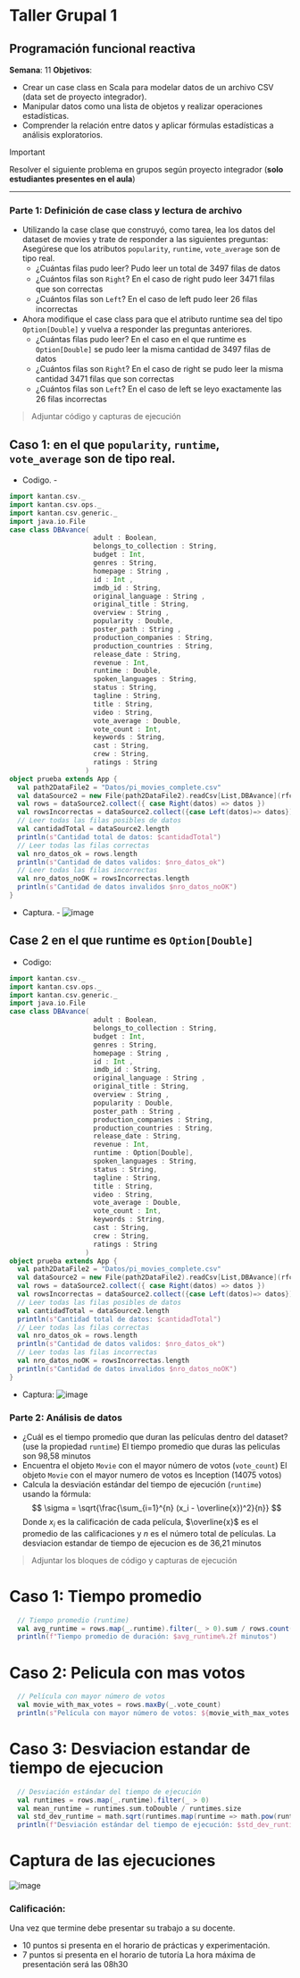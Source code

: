 # Taller Grupal  1
## Programación funcional reactiva
**Semana**: 11
**Objetivos**:
- Crear un case class en Scala para modelar datos de un archivo CSV (data set de proyecto integrador).
- Manipular datos como una lista de objetos y realizar operaciones estadísticas.
- Comprender la relación entre datos y aplicar fórmulas estadísticas a análisis exploratorios.
> [!IMPORTANT]
> Resolver el siguiente problema en grupos según proyecto integrador (**solo estudiantes presentes en el aula**)
***
### Parte 1: Definición de case class y lectura de archivo
- Utilizando la case clase que construyó, como tarea, lea los datos del dataset de movies y trate de responder a las siguientes preguntas:
  Asegúrese que los atributos `popularity`, `runtime`, `vote_average` son de tipo real.
  - ¿Cuántas ﬁlas pudo leer?
    Pudo leer un total de 3497 filas de datos
  - ¿Cuántos ﬁlas son `Right`?
    En el caso de right pudo leer 3471 filas que son correctas
  - ¿Cuántos ﬁlas son `Left`?
    En el caso de left pudo leer 26 filas incorrectas
- Ahora modiﬁque el case class para que el atributo runtime sea del tipo
`Option[Double]` y vuelva a responder las preguntas anteriores.
  - ¿Cuántas ﬁlas pudo leer?
    En el caso en el que runtime es `Option[Double]` se pudo leer la misma cantidad de 3497 filas de datos
  - ¿Cuántos ﬁlas son `Right`?
    En el caso de right se pudo leer la misma cantidad 3471 filas que son correctas
  - ¿Cuántos ﬁlas son `Left`?
    En el caso de left se leyo exactamente las 26 filas incorrectas
> Adjuntar código y capturas de ejecución
## Caso 1: en el que `popularity`, `runtime`, `vote_average` son de tipo real.
- Codigo. -
```Scala
import kantan.csv._
import kantan.csv.ops._
import kantan.csv.generic._
import java.io.File
case class DBAvance(
                     adult : Boolean,
                     belongs_to_collection : String,
                     budget : Int,
                     genres : String,
                     homepage : String ,
                     id : Int ,
                     imdb_id : String,
                     original_language : String ,
                     original_title : String,
                     overview : String ,
                     popularity : Double,
                     poster_path : String ,
                     production_companies : String,
                     production_countries : String,
                     release_date : String,
                     revenue : Int,
                     runtime : Double,
                     spoken_languages : String,
                     status : String,
                     tagline : String,
                     title : String,
                     video : String,
                     vote_average : Double,
                     vote_count : Int,
                     keywords : String,
                     cast : String,
                     crew : String,
                     ratings : String
                   )
object prueba extends App {
  val path2DataFile2 = "Datos/pi_movies_complete.csv"
  val dataSource2 = new File(path2DataFile2).readCsv[List,DBAvance](rfc.withHeader.withCellSeparator(';'))
  val rows = dataSource2.collect({ case Right(datos) => datos })
  val rowsIncorrectas = dataSource2.collect({case Left(datos)=> datos})
  // Leer todas las filas posibles de datos
  val cantidadTotal = dataSource2.length
  println(s"Cantidad total de datos: $cantidadTotal")
  // Leer todas las filas correctas
  val nro_datos_ok = rows.length
  println(s"Cantidad de datos validos: $nro_datos_ok")
  // Leer todas las filas incorrectas
  val nro_datos_noOK = rowsIncorrectas.length
  println(s"Cantidad de datos invalidos $nro_datos_noOK")
}
```
- Captura. -
![image](https://github.com/user-attachments/assets/61c0e79d-27d5-4d0a-a5be-dc3929c46daa)
## Case 2 en el que runtime es `Option[Double]`
- Codigo:
```Scala
import kantan.csv._
import kantan.csv.ops._
import kantan.csv.generic._
import java.io.File
case class DBAvance(
                     adult : Boolean,
                     belongs_to_collection : String,
                     budget : Int,
                     genres : String,
                     homepage : String ,
                     id : Int ,
                     imdb_id : String,
                     original_language : String ,
                     original_title : String,
                     overview : String ,
                     popularity : Double,
                     poster_path : String ,
                     production_companies : String,
                     production_countries : String,
                     release_date : String,
                     revenue : Int,
                     runtime : Option[Double],
                     spoken_languages : String,
                     status : String,
                     tagline : String,
                     title : String,
                     video : String,
                     vote_average : Double,
                     vote_count : Int,
                     keywords : String,
                     cast : String,
                     crew : String,
                     ratings : String
                   )
object prueba extends App {
  val path2DataFile2 = "Datos/pi_movies_complete.csv"
  val dataSource2 = new File(path2DataFile2).readCsv[List,DBAvance](rfc.withHeader.withCellSeparator(';'))
  val rows = dataSource2.collect({ case Right(datos) => datos })
  val rowsIncorrectas = dataSource2.collect({case Left(datos)=> datos})
  // Leer todas las filas posibles de datos
  val cantidadTotal = dataSource2.length
  println(s"Cantidad total de datos: $cantidadTotal")
  // Leer todas las filas correctas
  val nro_datos_ok = rows.length
  println(s"Cantidad de datos validos: $nro_datos_ok")
  // Leer todas las filas incorrectas
  val nro_datos_noOK = rowsIncorrectas.length
  println(s"Cantidad de datos invalidos $nro_datos_noOK")
}
```
- Captura:
  ![image](https://github.com/user-attachments/assets/972841e9-9581-44ad-bf22-76fc8bb6fbbc)
### Parte 2: Análisis de datos
- ¿Cuál es el tiempo promedio que duran las películas dentro del dataset? (use la propiedad `runtime`)
  El tiempo promedio que duras las peliculas son 98,58 minutos
- Encuentra el objeto `Movie` con el mayor número de votos (`vote_count`)
  El objeto `Movie` con el mayor numero de votos es Inception (14075 votos)
- Calcula la desviación estándar del tiempo de ejecución (`runtime`) usando la fórmula:
  $$
  \sigma = \sqrt{\frac{\sum_{i=1}^{n} (x_i - \overline{x})^2}{n}}
  $$
  Donde $x_i$ es la calificación de cada película, $\overline{x}$ es el promedio de las calificaciones y $n$ es el número total de películas.
  La desviacion estandar de tiempo de ejecucion es de 36,21 minutos
> Adjuntar los bloques de código y capturas de ejecución
# Caso 1: Tiempo promedio
```scala
  // Tiempo promedio (runtime)
  val avg_runtime = rows.map(_.runtime).filter(_ > 0).sum / rows.count(_.runtime > 0)
  println(f"Tiempo promedio de duración: $avg_runtime%.2f minutos")
```
# Caso 2: Pelicula con mas votos
```scala
  // Película con mayor número de votos
  val movie_with_max_votes = rows.maxBy(_.vote_count)
  println(s"Película con mayor número de votos: ${movie_with_max_votes.title} (${movie_with_max_votes.vote_count} votos)")
```
# Caso 3: Desviacion estandar de tiempo de ejecucion
```scala
  // Desviación estándar del tiempo de ejecución
  val runtimes = rows.map(_.runtime).filter(_ > 0)
  val mean_runtime = runtimes.sum.toDouble / runtimes.size
  val std_dev_runtime = math.sqrt(runtimes.map(runtime => math.pow(runtime - mean_runtime, 2)).sum / runtimes.size)
  println(f"Desviación estándar del tiempo de ejecución: $std_dev_runtime%.2f minutos")
  ```
# Captura de las ejecuciones
![image](https://github.com/user-attachments/assets/600df47a-bebb-495a-84ee-14cb7e64ed64)
### Calificación:
Una vez que termine debe presentar su trabajo a su docente.
- 10 puntos si presenta en el horario de prácticas y experimentación.
- 7 puntos si presenta en el horario de tutoría
La hora máxima de presentación será las 08h30
